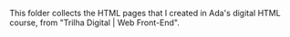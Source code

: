 This folder collects the HTML pages that I created in Ada's digital HTML course, from "Trilha Digital | Web Front-End".
